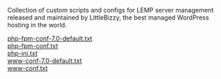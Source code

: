<p>Collection of custom scripts and configs for LEMP server management released and maintained by LittleBizzy, the best managed WordPress hosting in the world.</p>

<a href="php-fpm-conf-7.0-default.txt">php-fpm-conf-7.0-default.txt</a><br>
<a href="php-fpm-conf.txt">php-fpm-conf.txt</a><br>
<a href="php-ini.txt">php-ini.txt</a><br>
<a href="www-conf-7.0-default.txt">www-conf-7.0-default.txt</a><br>
<a href="www-conf.txt">www-conf.txt</a><br>
